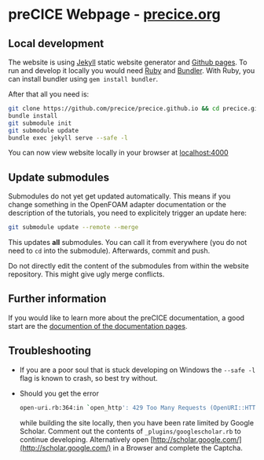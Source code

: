 # preCICE Webpage - [precice.org](https://precice.org/)

## Local development

The website is using [Jekyll](https://jekyllrb.com/) static website generator and [Github pages](https://pages.github.com/).
To run and develop it locally you would need [Ruby](https://www.ruby-lang.org/en/) and [Bundler](https://bundler.io/).
With Ruby, you can install bundler using `gem install bundler`.

After that all you need is:

```bash
git clone https://github.com/precice/precice.github.io && cd precice.github.io
bundle install
git submodule init
git submodule update
bundle exec jekyll serve --safe -l
```

You can now view website locally in your browser at [localhost:4000](http://localhost:4000)

## Update submodules

Submodules do not yet get updated automatically. This means if you change something in the OpenFOAM adapter documentation or the description of the tutorials, you need to explicitely trigger an update here:

```bash
git submodule update --remote --merge
```

This updates **all** submodules. You can call it from everywhere (you do not need to `cd` into the submodule).
Afterwards, commit and push.

Do not directly edit the content of the submodules from within the website repository. This might give ugly merge conflicts.

## Further information

If you would like to learn more about the preCICE documentation, a good start are the [documention of the documentation pages](https://precice.org/docs-meta-overview.html).

## Troubleshooting

* If you are a poor soul that is stuck developing on Windows the `--safe -l` flag is known to crash, so best try without.

* Should you get the error

    ```bash
    open-uri.rb:364:in `open_http': 429 Too Many Requests (OpenURI::HTTPError)
    ```

    while building the site locally, then you have been rate limited by Google Scholar. Comment out the contents of `_plugins/googlescholar.rb` to continue developing. Alternatively open [http://scholar.google.com/](http://scholar.google.com/) in a Browser and complete the Captcha.
